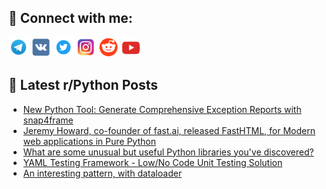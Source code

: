 ## 🔎 Connect with me:
[<img src="https://github.com/bullbesh/bullbesh/blob/main/images/Telegram.png" width="32" height="32" />](https://t.me/bullbesh)
[<img src="https://github.com/bullbesh/bullbesh/blob/main/images/VK.png" width="32" height="32" />](https://vk.com/bullbesh)
[<img src="https://github.com/bullbesh/bullbesh/blob/main/images/Twitter.png" width="32" height="32" />](https://twitter.com/bullbesh1)
[<img src="https://github.com/bullbesh/bullbesh/blob/main/images/Instagram.png" width="32" height="32" />](https://www.instagram.com/bullbesh)
[<img src="https://github.com/bullbesh/bullbesh/blob/main/images/Reddit.png" width="32" height="32" />](https://www.reddit.com/user/bullbesh)
[<img src="https://github.com/bullbesh/bullbesh/blob/main/images/YouTube.png" width="32" height="32" />](https://www.youtube.com/channel/UCtfjRs6uzgq5mfm8S06WTcg)

## 📕 Latest r/Python Posts
<!-- BLOG-POST-LIST:START -->
- [New Python Tool: Generate Comprehensive Exception Reports with snap4frame](https://www.reddit.com/r/Python/comments/1egwfur/new_python_tool_generate_comprehensive_exception/)
- [Jeremy Howard, co-founder of fast.ai, released FastHTML, for Modern web applications in Pure Python](https://www.reddit.com/r/Python/comments/1eghskf/jeremy_howard_cofounder_of_fastai_released/)
- [What are some unusual but useful Python libraries you&#39;ve discovered?](https://www.reddit.com/r/Python/comments/1egg99j/what_are_some_unusual_but_useful_python_libraries/)
- [YAML Testing Framework - Low/No Code Unit Testing Solution](https://www.reddit.com/r/Python/comments/1ege0kr/yaml_testing_framework_lowno_code_unit_testing/)
- [An interesting pattern, with dataloader](https://www.reddit.com/r/Python/comments/1egcxwb/an_interesting_pattern_with_dataloader/)
<!-- BLOG-POST-LIST:END -->
